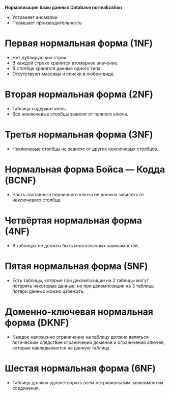 **Нормализация базы данных**
**Database normalization**

- Устраняет аномалии
- Повышает производительность

# Первая нормальная форма (1NF)

- Нет дублирующих строк.
- В каждой строке хранится атомарное значение.
- В столбце хранятся данные одного типа.
- Отсутствуют массивы и списки в любом виде.

# Вторая нормальная форма (2NF)

- Таблица содержит ключ.
- Все неключевые столбцы зависят от полного ключа.

# Третья нормальная форма (3NF)

- Неключевые столбцы не зависят от других неключевых столбцов.

# Нормальная форма Бойса — Кодда (BCNF)

- Часть составного первичного ключа не должна зависеть от неключевого столбца.

# Четвёртая нормальная форма (4NF)

- В таблицах не должно быть многозначных зависимостей.

# Пятая нормальная форма (5NF)

- Есть таблицы, которые при декомпозиции на 2 таблицы могут потерять некоторые данные, но при декомпозиции на 3 таблицы потери данных можно избежать.

# Доменно-ключевая нормальная форма (DKNF)

- Каждое наложенно ограничение на таблицу должно являться логическим следствие ограничений доменов и ограничений ключей, которые накладываются на данную таблицу.

# Шестая нормальная форма (6NF)

- Таблица должна удовлетворять всем нетривиальным зависимостям соединения.